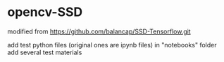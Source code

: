 # opencv-SSD

modified from
https://github.com/balancap/SSD-Tensorflow.git

add test python files (original ones are ipynb files) in "notebooks" folder
add several test materials
